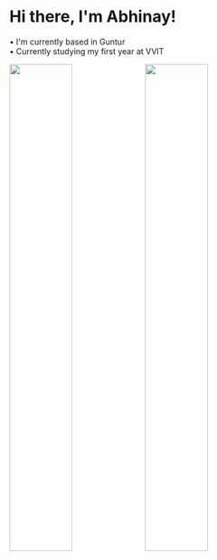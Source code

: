 # Hi there, I'm Abhinay! 

• I'm currently based in Guntur </br>
• Currently studying my first year at VVIT

<img align="left" width="47%" src="https://github-readme-stats.vercel.app/api?username=abhinay7adhikaram&show_icons=true&theme=tokyonight">
 
<img align="left" width="47%" src="https://github-readme-stats.vercel.app/api/top-langs/?username=abhinay7adhikaram&layout=compact">
